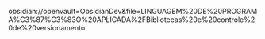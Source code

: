 obsidian://openvault=ObsidianDev&file=LINGUAGEM%20DE%20PROGRAMA%C3%87%C3%83O%20APLICADA%2FBibliotecas%20e%20controle%20de%20versionamento

